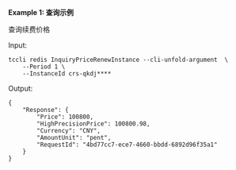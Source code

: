 **Example 1: 查询示例**

查询续费价格

Input: 

```
tccli redis InquiryPriceRenewInstance --cli-unfold-argument  \
    --Period 1 \
    --InstanceId crs-qkdj****
```

Output: 
```
{
    "Response": {
        "Price": 100800,
        "HighPrecisionPrice": 100800.98,
        "Currency": "CNY",
        "AmountUnit": "pent",
        "RequestId": "4bd77cc7-ece7-4660-bbdd-6892d96f35a1"
    }
}
```

